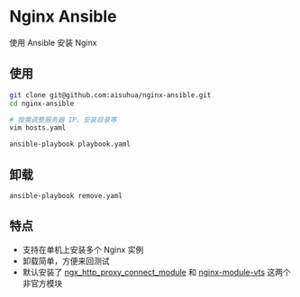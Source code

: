 # Nginx Ansible

使用 Ansible 安装 Nginx

## 使用

```sh
git clone git@github.com:aisuhua/nginx-ansible.git
cd nginx-ansible

# 按需调整服务器 IP、安装目录等
vim hosts.yaml

ansible-playbook playbook.yaml
```

## 卸载

```sh
ansible-playbook remove.yaml
```

## 特点

- 支持在单机上安装多个 Nginx 实例
- 卸载简单，方便来回测试
- 默认安装了 [ngx_http_proxy_connect_module](https://github.com/chobits/ngx_http_proxy_connect_module) 和 [nginx-module-vts](https://github.com/vozlt/nginx-module-vts) 这两个非官方模块
